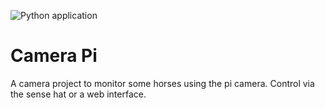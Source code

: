 ![Python application](https://github.com/Brucknem/Raspberry-Pi/workflows/Python%20application/badge.svg)

# Camera Pi
A camera project to monitor some horses using the pi camera.
Control via the sense hat or a web interface.
